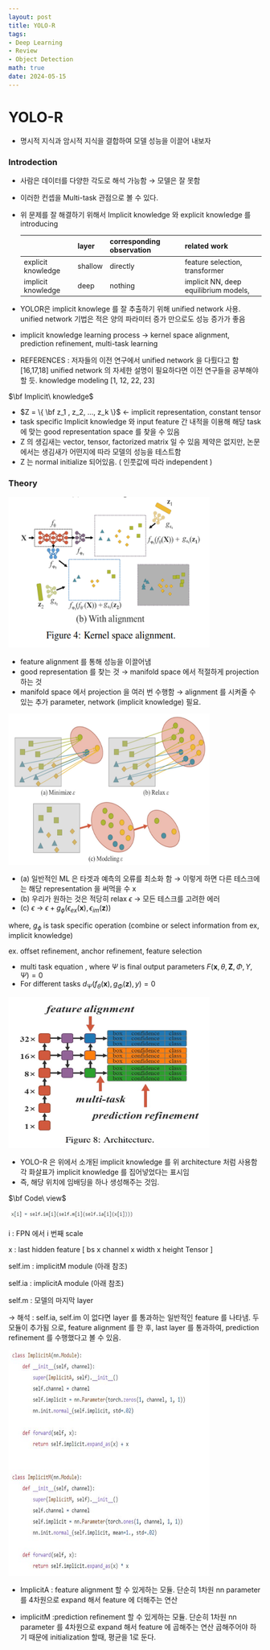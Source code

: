 ```yaml
---
layout: post
title: YOLO-R
tags: 
- Deep Learning
- Review
- Object Detection
math: true
date: 2024-05-15
---
```


# YOLO-R

- 명시적 지식과 암시적 지식을 결합하여 모델 성능을 이끌어 내보자

### Introdection

- 사람은 데이터를 다양한 각도로 해석 가능함 → 모델은 잘 못함
- 이러한 컨셉을 Multi-task 관점으로 볼 수 있다.
- 위 문제를 잘 해결하기 위해서 Implicit knowledge 와 explicit knowledge 를 introducing
    
    
    |  | layer | corresponding observation | related work |
    | --- | --- | --- | --- |
    | explicit knowledge | shallow | directly | feature selection, transformer |
    | implicit knowledge | deep | nothing | implicit NN, deep equilibrium models,  |
- YOLOR은 implicit knowlege 를 잘 추출하기 위해 unified network 사용.
unified network 기법은 적은 양의 파라미터 증가 만으로도 성능 증가가 좋음
- implicit knowledge learning process
→ kernel space alignment, prediction refinement, multi-task learning

- REFERENCES : 저자들의 이전 연구에서 unified network 을 다뤘다고 함  [16,17,18]
unified network 의 자세한 설명이 필요하다면 이전 연구들을 공부해야 할 듯.
knowledge modeling [1, 12, 22, 23]

$\bf Implicit\ knowledge$

- $Z = \{ \bf z_1 , z_2, ..., z_k \}$ ← implicit representation, constant tensor
- task specific Implicit knowledge 와 input feature 간 내적을 이용해 해당 task에 맞는 good representation space 를 찾을 수 있음
- Z  의 생김새는 vector, tensor, factorized matrix 일 수 있음
제약은 없지만, 논문에서는 생김새가 어떤지에 따라 모델의 성능을 테스트함
- Z 는 normal initialize 되어있음. ( 인풋값에 따라 independent )

### Theory

<img src="images\화면 캡처 2022-05-23 183158.png" width="400px" height="300px"></img>

- feature alignment 를 통해 성능을 이끌어냄
- good representation 를 찾는 것 → manifold space 에서 적절하게 projection 하는 것
- manifold space 에서 projection 을 여러 번 수행함 → alignment 를 시켜줄 수 있는 추가 parameter, network (implicit knowledge) 필요.

<img src="images\화면 캡처 2022-05-25 143523.jpg" width="400px" height="300px"></img>

- (a) 일반적인 ML 은 타겟과 예측의 오류를 최소화 함
→ 이렇게 하면 다른 테스크에는 해당 representation 을 써먹을 수 x
- (b) 우리가 원하는 것은 적당히 relax $\epsilon$ → 모든 테스크를 고려한 에러
- (c) $\epsilon$    →  $\epsilon + g_\phi (\epsilon_{ex}(\mathbf{x}), \epsilon_{im} (\mathbf{z}) )$

where, $g_{\phi}$ is task specific operation (combine or select information from ex, implicit knowledge)

ex. offset refinement, anchor refinement, feature selection

- multi task equation , where $\Psi$ is final output parameters
$F ( \mathbf{x}, \theta, \mathbf{Z}, \Phi, Y , \Psi ) = 0$
- For different tasks
$d_{\Psi} (f_\theta(\mathbf{x}) , g_{\Phi} (\mathbf{z}) ,y) = 0$

<img src="images\캡처.JPG.jpg" width="400px" height="300px"></img>

- YOLO-R 은 위에서 소개된 implicit knowledge 를 위 architecture 처럼 사용함
각 화살표가 implicit knowledge 를 집어넣었다는 표시임
- 즉, 해당 위치에 임배딩을 하나 생성해주는 것임.

$\bf Code\ view$

<img src="images\Untitled (1).png" width="250px" height="20px"></img>

i : FPN 에서 i 번째 scale

x : last hidden feature [ bs x channel x width x height Tensor ]

self.im : implicitM module (아래 참조)

self.ia : implicitA module (아래 참조)

self.m : 모델의 마지막 layer

→ 해석 : self.ia, self.im 이 없다면 layer 를 통과하는 일반적인 feature 를 나타냄.
두 모듈이 추가됨 으로, feature alignment 를 한 후, last layer 를 통과하여, prediction refinement 를 수행했다고 볼 수 있음.

<img src="images\Untitled.png" width="400px" height="450px"></img>

- ImplicitA : feature alignment 할 수 있게하는 모듈.
단순히 1차원 nn parameter 를 4차원으로 expand 해서 feature 에 더해주는 연산

- implicitM :prediction refinement 할 수 있게하는 모듈.
단순히 1차원 nn parameter 를 4차원으로 expand 해서 feature 에 곱해주는 연산
곱해주어야 하기 때문에 initialization 할때, 평균을 1로 둔다.